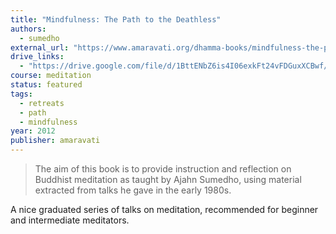 ```yaml
---
title: "Mindfulness: The Path to the Deathless"
authors:
  - sumedho
external_url: "https://www.amaravati.org/dhamma-books/mindfulness-the-path-to-the-deathless/"
drive_links:
  - "https://drive.google.com/file/d/1BttENbZ6is4I06exkFt24vFDGuxXCBwf/view?usp=drivesdk"
course: meditation
status: featured
tags:
  - retreats
  - path
  - mindfulness
year: 2012
publisher: amaravati
---
```


> The aim of this book is to provide instruction and reflection on Buddhist meditation as taught by Ajahn Sumedho, using material extracted from talks he gave in the early 1980s.

A nice graduated series of talks on meditation, recommended for beginner and intermediate meditators.
